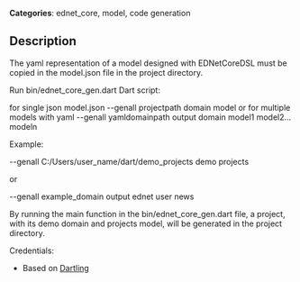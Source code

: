 **Categories**: ednet_core, model, code generation

## Description

The yaml representation of a model designed with EDNetCoreDSL must be copied in
the model.json file in the project directory.

Run bin/ednet_core_gen.dart Dart script:

for single json model.json
--genall projectpath domain model
or
for multiple models with yaml
--genall yamldomainpath output domain model1 model2... modeln

Example:

--genall C:/Users/user_name/dart/demo_projects demo projects

or

--genall example_domain output ednet user news 

By running the main function in the bin/ednet_core_gen.dart file,
a project, with its demo domain and projects model, 
will be generated in the project directory.

Credentials:
- Based on [Dartling](https://github.com/dzenanr/dartling)
